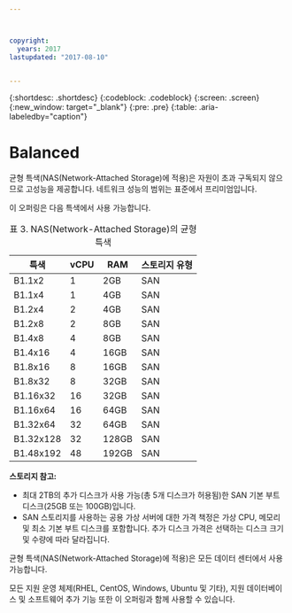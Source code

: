 ```yaml
---



copyright:
  years: 2017
lastupdated: "2017-08-10"


---
```


{:shortdesc: .shortdesc}
{:codeblock: .codeblock}
{:screen: .screen}
{:new_window: target="_blank"}
{:pre: .pre}
{:table: .aria-labeledby="caption"}

# Balanced
균형 특색(NAS(Network-Attached Storage)에 적용)은 자원이 초과 구독되지 않으므로 고성능을 제공합니다. 네트워크 성능의 범위는 표준에서 프리미엄입니다.  

이 오퍼링은 다음 특색에서 사용 가능합니다. 

<table>
<CAPTION>표 3. NAS(Network-Attached Storage)의 균형 특색</CAPTION>
<THEAD>
<TR>
<th>특색</th>
<th>vCPU</th>
<th>RAM</th>
<th>스토리지 유형</th>
</TR>
</THEAD>
<TBODY>
<tr>
<td>B1.1x2</td>
<td>1</td>
<td>2GB</td>
<td>SAN</td>
</tr>
<tr>
<td>B1.1x4</td>
<td>1</td>
<td>4GB</td>
<td>SAN</td>
</tr>
<tr>
<td>B1.2x4</td>
<td>2</td>
<td>4GB</td>
<td>SAN</td>
</tr>
<tr>
<td>B1.2x8</td>
<td>2</td>
<td>8GB</td>
<td>SAN</td>
</tr>
<tr>
<td>B1.4x8</td>
<td>4</td>
<td>8GB</td>
<td>SAN</td>
</tr>
<tr>
<td>B1.4x16</td>
<td>4</td>
<td>16GB</td>
<td>SAN</td>
</tr>
<tr>
<td>B1.8x16</td>
<td>8</td>
<td>16GB</td>
<td>SAN</td>
</tr>
<tr>
<td>B1.8x32</td>
<td>8</td>
<td>32GB</td>
<td>SAN</td>
</tr>
<tr>
<td>B1.16x32</td>
<td>16</td>
<td>32GB</td>
<td>SAN</td>
</tr>
<tr>
<td>B1.16x64</td>
<td>16</td>
<td>64GB</td>
<td>SAN</td>
</tr>
<tr>
<td>B1.32x64</td>
<td>32</td>
<td>64GB</td>
<td>SAN</td>
</tr>
<tr>
<td>B1.32x128</td>
<td>32</td>
<td>128GB</td>
<td>SAN</td>
</tr>
<tr>
<td>B1.48x192</td>
<td>48</td>
<td>192GB</td>
<td>SAN</td>
</tr>
</TBODY>
</table>

**스토리지 참고:** 

* 최대 2TB의 추가 디스크가 사용 가능(총 5개 디스크가 허용됨)한 SAN 기본 부트 디스크(25GB 또는 100GB)입니다.
* SAN 스토리지를 사용하는 공용 가상 서버에 대한 가격 책정은 가상 CPU, 메모리 및 최소 기본 부트 디스크를 포함합니다. 추가 디스크 가격은 선택하는 디스크 크기 및 수량에 따라 달라집니다.   

균형 특색(NAS(Network-Attached Storage)에 적용)은 모든 데이터 센터에서 사용 가능합니다. 

모든 지원 운영 체제(RHEL, CentOS, Windows, Ubuntu 및 기타), 지원 데이터베이스 및 소프트웨어 추가 기능 또한 이 오퍼링과 함께 사용할 수 있습니다.   
